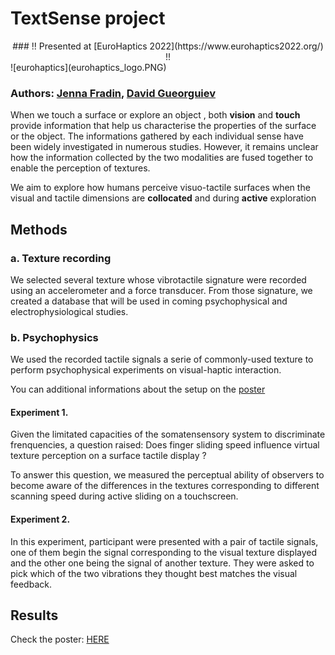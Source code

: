 # TextSense project

<div align="center">
### !! Presented at [EuroHaptics 2022](https://www.eurohaptics2022.org/) !! 
</div>
![eurohaptics](eurohaptics_logo.PNG)

### Authors: [Jenna Fradin](https://www.isir.upmc.fr/personnel/fradin/), [David Gueorguiev](https://www.isir.upmc.fr/personnel/gueorguiev/)

<p>When we touch a surface or explore an object , both <strong>vision</strong> and <strong>touch</strong> provide information that help us characterise the properties of the surface or the object. The informations gathered by each individual sense have been widely investigated in numerous studies. However, it remains unclear how the information collected by the two modalities are fused together to enable the perception of textures.<p>

<p>We aim to explore how humans perceive visuo-tactile surfaces when the visual and tactile dimensions are <strong>collocated</strong> and during <strong>active</strong> exploration<p>

## Methods

### a. Texture recording

We selected several texture whose vibrotactile signature were recorded using an accelerometer and a force transducer. From those signature, we created a database that will be used in coming psychophysical and electrophysiological studies. 

### b. Psychophysics

We used the recorded tactile signals a serie of commonly-used texture to perform psychophysical experiments on visual-haptic interaction.

You can additional informations about the setup on the [poster](https://github.com/jennafradin/textsense?poster_WIP.pdf)

#### Experiment 1.

Given the limitated capacities of the somatensensory system to discriminate frenquencies, a question raised: Does finger sliding speed influence virtual texture perception on a surface tactile display ? 

To answer this question, we measured the perceptual ability of observers to become aware of the differences in the textures corresponding to different scanning speed during active sliding on a touchscreen.

#### Experiment 2.

In this experiment, participant were presented with a pair of tactile signals, one of them begin the signal corresponding to the visual texture displayed and the other one being the signal of another texture. They were asked to pick which of the two vibrations they thought best matches the visual feedback.

## Results

Check the poster: [HERE](https://github.com/jennafradin/textsense?poster_WIP.pdf)

